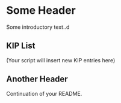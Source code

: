 # Some Header

Some introductory text..d

## KIP List

(Your script will insert new KIP entries here)

## Another Header

Continuation of your README.
